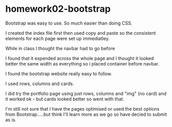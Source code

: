 # homework02-bootstrap

Bootstrap was easy to use.
So much easier than doing CSS.

I created the index file first then used copy and paste so the consistent elements for each page were set up immediatley.

While in class I thought the navbar had to go before <div class=container> I found that it expended across the whole page and I thought it looked better the same width as everything so i placed container before navbar.

I found the bootstrap website really easy to follow.

I used rows, columns and cards.

I did try the portfolio page using just rows, columns and "img" (no card) and it worked ok - but cards looked better so went with that.

I'm still not sure that I have the pages optimised or used the best options from Bootstrap.....but think I'll learn more as we go so have decied to submit as is.


